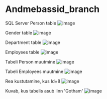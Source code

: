 # Andmebassid_branch
SQL Server
Person table 
![image](https://github.com/user-attachments/assets/2f219215-f248-46ad-9ece-e267f13a6a80)

Gender table 
![image](https://github.com/user-attachments/assets/dc60410f-f8fc-4173-b256-94c842e41b12)

Department table 
![image](https://github.com/user-attachments/assets/4cd3654b-a254-4708-ab3f-ee67130a6cc7)

Employees table 
![image](https://github.com/user-attachments/assets/9404bfb5-e17a-4414-a4c3-af54a5541206)

Tabeli Person muutmine
![image](https://github.com/user-attachments/assets/053ccb40-fa53-4152-aed2-5cd2caf984e1)

Tabeli Employees muutmine
![image](https://github.com/user-attachments/assets/7242b713-92a2-4f83-b734-aa402a9e8a34)

Rea kustutamine, kus Id=8
![image](https://github.com/user-attachments/assets/5ea793f4-0ffd-44a2-9e49-bd92e593e214)

Kuvab, kus tabelis asub linn 'Gotham'
![image](https://github.com/user-attachments/assets/833f969a-eec5-4cc2-a1c5-0e65aa438d8e)


